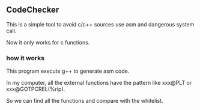 ## CodeChecker

This is a simple tool to avoid c/c++ sources use asm and dangerous system call.

Now it only works for c functions.

### how it works

This program execute g++ to generate asm code.

In my computer, all the external functions have the pattern like xxx@PLT or xxx@GOTPCREL(%rip).

So we can find all the functions and compare with the whitelist.